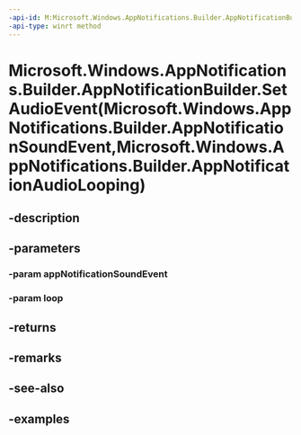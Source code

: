 ```yaml
---
-api-id: M:Microsoft.Windows.AppNotifications.Builder.AppNotificationBuilder.SetAudioEvent(Microsoft.Windows.AppNotifications.Builder.AppNotificationSoundEvent,Microsoft.Windows.AppNotifications.Builder.AppNotificationAudioLooping)
-api-type: winrt method
---
```


# Microsoft.Windows.AppNotifications.Builder.AppNotificationBuilder.SetAudioEvent(Microsoft.Windows.AppNotifications.Builder.AppNotificationSoundEvent,Microsoft.Windows.AppNotifications.Builder.AppNotificationAudioLooping)

<!--
public Microsoft.Windows.AppNotifications.Builder.AppNotificationBuilder SetAudioEvent (Microsoft.Windows.AppNotifications.Builder.AppNotificationSoundEvent appNotificationSoundEvent, Microsoft.Windows.AppNotifications.Builder.AppNotificationAudioLooping loop);
-->


## -description

## -parameters

### -param appNotificationSoundEvent

### -param loop

## -returns

## -remarks

## -see-also

## -examples


